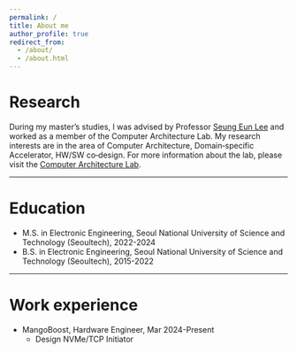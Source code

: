 ```yaml
---
permalink: /
title: About me
author_profile: true
redirect_from: 
  - /about/
  - /about.html
---
```


# Research
During my master’s studies, I was advised by Professor [Seung Eun Lee](https://soc.seoultech.ac.kr/Professor/Professor.html) and worked as a member of the Computer Architecture Lab. My research interests are in the area of Computer Architecture, Domain‑specific Accelerator, HW/SW co‑design.
For more information about the lab, please visit the [Computer Architecture Lab](https://soc.seoultech.ac.kr/).

------

Education
======
* M.S. in Electronic Engineering, Seoul National University of Science and Technology (Seoultech), 2022-2024
* B.S. in Electronic Engineering, Seoul National University of Science and Technology (Seoultech), 2015-2022

------

Work experience
======
* MangoBoost, Hardware Engineer, Mar 2024-Present
  * Design NVMe/TCP Initiator
